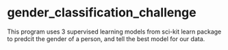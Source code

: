# gender_classification_challenge
This program uses 3 supervised learning models from sci-kit learn package to predcit the gender of a person, and tell the best model for our data.
